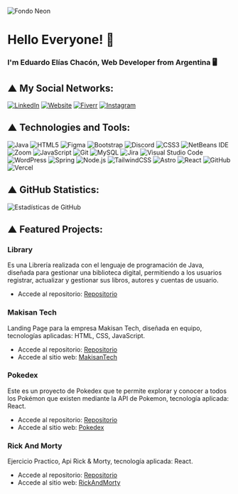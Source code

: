 <!-- Imagen de fondo -->
![Fondo Neon](https://e1.pxfuel.com/desktop-wallpaper/827/995/desktop-wallpaper-3840x1080-dual-screen-dual-monitor.jpg)

<!-- Encabezado -->
# Hello Everyone! 👋

### I'm Eduardo Elías Chacón, Web Developer from Argentina 🖥️

<!-- Iconos de redes sociales -->

## ▲ My Social Networks:
[![LinkedIn](https://img.shields.io/badge/LinkedIn-%230077B5.svg?style=for-the-badge&logo=linkedin&logoColor=white)](https://www.linkedin.com/in/eduardoe92/)
[![Website](https://img.shields.io/badge/Website-%23000000.svg?style=for-the-badge&logo=web&logoColor=white&color=purple)](https://eduardoeliaschacon-portfolio.vercel.app/)
[![Fiverr](https://img.shields.io/badge/Fiverr-%231DB7C7.svg?style=for-the-badge&logo=fiverr&logoColor=white&color=green)](https://es.fiverr.com/eduedeveloper/craft-engaging-websites-for-business)
[![Instagram](https://img.shields.io/badge/Instagram-%23E4405F.svg?style=for-the-badge&logo=instagram&logoColor=white)](https://www.instagram.com/eduardo.e)



<!-- Tecnologías y herramientas -->
## ▲ Technologies and Tools:

![Java](https://img.shields.io/badge/Java-%23ED8B00.svg?style=for-the-badge&logo=java&logoColor=red)
![HTML5](https://img.shields.io/badge/HTML5-%23E34F26.svg?style=for-the-badge&logo=html5&logoColor=white)
![Figma](https://img.shields.io/badge/Figma-%23F24E1E.svg?style=for-the-badge&logo=figma&logoColor=white)
![Bootstrap](https://img.shields.io/badge/Bootstrap-%238511FA.svg?style=for-the-badge&logo=bootstrap&logoColor=white&color=purple)
![Discord](https://img.shields.io/badge/Discord-%235865F2.svg?style=for-the-badge&logo=discord&logoColor=white)
![CSS3](https://img.shields.io/badge/CSS3-%231572B6.svg?style=for-the-badge&logo=css3&logoColor=white)
![NetBeans IDE](https://img.shields.io/badge/NetBeans%20IDE-1B6AC6.svg?style=for-the-badge&logo=apache-netbeans-ide&logoColor=white)
![Zoom](https://img.shields.io/badge/Zoom-2D8CFF?style=for-the-badge&logo=zoom&logoColor=white)
![JavaScript](https://img.shields.io/badge/JavaScript-%23323330.svg?style=for-the-badge&logo=javascript&logoColor=%23F7DF1E&color=yellow)
![Git](https://img.shields.io/badge/Git-%23F05033.svg?style=for-the-badge&logo=git&logoColor=white)
![MySQL](https://img.shields.io/badge/MySQL-%2300f.svg?style=for-the-badge&logo=mysql&logoColor=white)
![Jira](https://img.shields.io/badge/Jira-%230A0FFF.svg?style=for-the-badge&logo=jira&logoColor=white)
![Visual Studio Code](https://img.shields.io/badge/Visual%20Studio%20Code-0078d7.svg?style=for-the-badge&logo=visual-studio-code&logoColor=white)
![WordPress](https://img.shields.io/badge/WordPress-%23117AC9.svg?style=for-the-badge&logo=WordPress&logoColor=white)
![Spring](https://img.shields.io/badge/Spring-%236DB33F.svg?style=for-the-badge&logo=spring&logoColor=white)
![Node.js](https://img.shields.io/badge/Node.js-6DA55F?style=for-the-badge&logo=node.js&logoColor=white)
![TailwindCSS](https://img.shields.io/badge/tailwindcss-%2338B2AC.svg?style=for-the-badge&logo=tailwind-css&logoColor=white)
![Astro](https://img.shields.io/badge/Astro-%23313131.svg?style=for-the-badge&logo=astro&logoColor=white)
![React](https://img.shields.io/badge/React-%2320232a.svg?style=for-the-badge&logo=react&logoColor=%2361DAFB)
![GitHub](https://img.shields.io/badge/github-%23121011.svg?style=for-the-badge&logo=github&logoColor=white)
![Vercel](https://img.shields.io/badge/Vercel-%23000000.svg?style=for-the-badge&logo=vercel&logoColor=white)

<!-- Estadísticas de GitHub -->
## ▲ GitHub Statistics:

![Estadísticas de GitHub](https://github-readme-stats.vercel.app/api?username=eduardoe92&show_icons=true&theme=gotham)

<!-- Proyectos -->
## ▲ Featured Projects:

### Library
Es una Librería realizada con el lenguaje de programación de Java, diseñada para gestionar una biblioteca digital, permitiendo a los usuarios registrar, actualizar y gestionar sus libros, autores y cuentas de usuario.

- Accede al repositorio: [Repositorio](https://github.com/eduardoe92/LibraryProject)

### Makisan Tech
Landing Page para la empresa Makisan Tech, diseñada en equipo, tecnologías aplicadas: HTML, CSS, JavaScript.

- Accede al repositorio: [Repositorio](https://github.com/eduardoe92/web-makisan-tech)
- Accede al sitio web: [MakisanTech](https://jonathansansok.github.io/web-makisan-tech/)

### Pokedex
Este es un proyecto de Pokedex que te permite explorar y conocer a todos los Pokémon que existen mediante la API de Pokemon, tecnología aplicada: React.

- Accede al repositorio: [Repositorio](https://github.com/eduardoe92/Pokedex)
- Accede al sitio web: [Pokedex](https://pokedex-gpymiced6-eduardoe92.vercel.app)

### Rick And Morty
Ejercicio Practico, Api Rick & Morty, tecnología aplicada: React.

- Accede al repositorio: [Repositorio](https://github.com/eduardoe92/ApiRickAndMorty)
- Accede al sitio web: [RickAndMorty](https://rickandmorty-seven-virid.vercel.app/)
